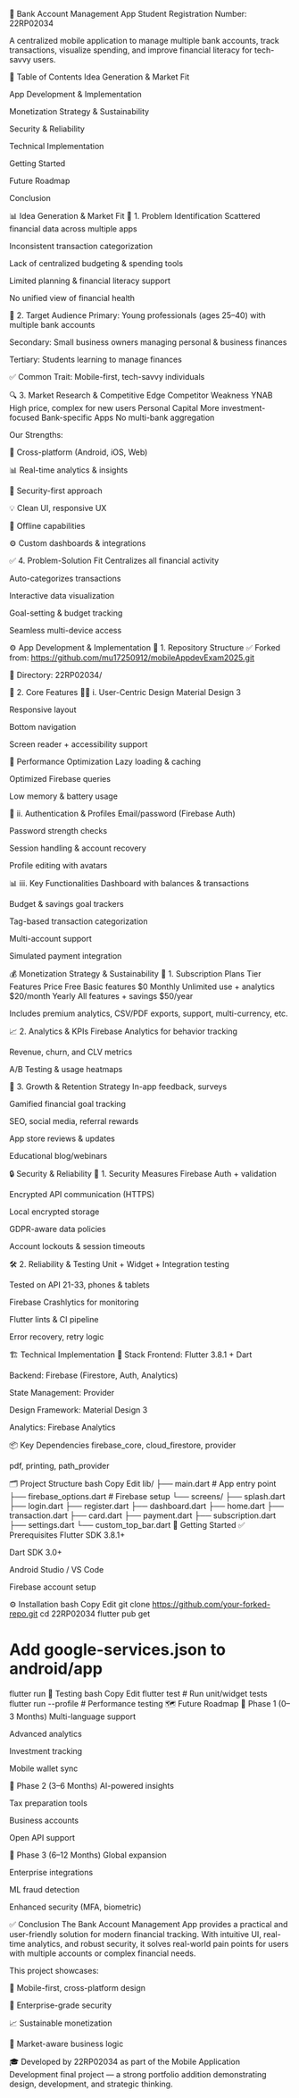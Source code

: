 💼 Bank Account Management App
Student Registration Number: 22RP02034

A centralized mobile application to manage multiple bank accounts, track transactions, visualize spending, and improve financial literacy for tech-savvy users.

📌 Table of Contents
Idea Generation & Market Fit

App Development & Implementation

Monetization Strategy & Sustainability

Security & Reliability

Technical Implementation

Getting Started

Future Roadmap

Conclusion

📊 Idea Generation & Market Fit
🧠 1. Problem Identification
Scattered financial data across multiple apps

Inconsistent transaction categorization

Lack of centralized budgeting & spending tools

Limited planning & financial literacy support

No unified view of financial health

🎯 2. Target Audience
Primary: Young professionals (ages 25–40) with multiple bank accounts

Secondary: Small business owners managing personal & business finances

Tertiary: Students learning to manage finances

✅ Common Trait: Mobile-first, tech-savvy individuals

🔍 3. Market Research & Competitive Edge
Competitor	Weakness
YNAB	High price, complex for new users
Personal Capital	More investment-focused
Bank-specific Apps	No multi-bank aggregation

Our Strengths:

🔄 Cross-platform (Android, iOS, Web)

📊 Real-time analytics & insights

🔐 Security-first approach

💡 Clean UI, responsive UX

💸 Offline capabilities

⚙️ Custom dashboards & integrations

✅ 4. Problem-Solution Fit
Centralizes all financial activity

Auto-categorizes transactions

Interactive data visualization

Goal-setting & budget tracking

Seamless multi-device access

⚙️ App Development & Implementation
📁 1. Repository Structure
✅ Forked from: https://github.com/mu17250912/mobileAppdevExam2025.git

📂 Directory: 22RP02034/

🧩 2. Core Features
🧑‍💻 i. User-Centric Design
Material Design 3

Responsive layout

Bottom navigation

Screen reader + accessibility support

🚀 Performance Optimization
Lazy loading & caching

Optimized Firebase queries

Low memory & battery usage

🔐 ii. Authentication & Profiles
Email/password (Firebase Auth)

Password strength checks

Session handling & account recovery

Profile editing with avatars

📊 iii. Key Functionalities
Dashboard with balances & transactions

Budget & savings goal trackers

Tag-based transaction categorization

Multi-account support

Simulated payment integration

💰 Monetization Strategy & Sustainability
🧾 1. Subscription Plans
Tier	Features	Price
Free	Basic features	$0
Monthly	Unlimited use + analytics	$20/month
Yearly	All features + savings	$50/year

Includes premium analytics, CSV/PDF exports, support, multi-currency, etc.

📈 2. Analytics & KPIs
Firebase Analytics for behavior tracking

Revenue, churn, and CLV metrics

A/B Testing & usage heatmaps

🌱 3. Growth & Retention Strategy 
In-app feedback, surveys

Gamified financial goal tracking

SEO, social media, referral rewards

App store reviews & updates

Educational blog/webinars

🔒 Security & Reliability
🔐 1. Security Measures
Firebase Auth + validation

Encrypted API communication (HTTPS)

Local encrypted storage

GDPR-aware data policies

Account lockouts & session timeouts

🛠️ 2. Reliability & Testing
Unit + Widget + Integration testing

Tested on API 21-33, phones & tablets

Firebase Crashlytics for monitoring

Flutter lints & CI pipeline

Error recovery, retry logic

🏗️ Technical Implementation
🧱 Stack
Frontend: Flutter 3.8.1 + Dart

Backend: Firebase (Firestore, Auth, Analytics)

State Management: Provider

Design Framework: Material Design 3

Analytics: Firebase Analytics

📦 Key Dependencies
firebase_core, cloud_firestore, provider

pdf, printing, path_provider

🗂️ Project Structure
bash
Copy
Edit
lib/
├── main.dart              # App entry point
├── firebase_options.dart  # Firebase setup
└── screens/
    ├── splash.dart
    ├── login.dart
    ├── register.dart
    ├── dashboard.dart
    ├── home.dart
    ├── transaction.dart
    ├── card.dart
    ├── payment.dart
    ├── subscription.dart
    ├── settings.dart
    └── custom_top_bar.dart
🚀 Getting Started
✅ Prerequisites
Flutter SDK 3.8.1+

Dart SDK 3.0+

Android Studio / VS Code

Firebase account setup

⚙️ Installation
bash
Copy
Edit
git clone https://github.com/your-forked-repo.git
cd 22RP02034
flutter pub get
# Add google-services.json to android/app
flutter run
🧪 Testing
bash
Copy
Edit
flutter test                # Run unit/widget tests
flutter run --profile       # Performance testing
🗺️ Future Roadmap
📍 Phase 1 (0–3 Months)
Multi-language support

Advanced analytics

Investment tracking

Mobile wallet sync

📍 Phase 2 (3–6 Months)
AI-powered insights

Tax preparation tools

Business accounts

Open API support

📍 Phase 3 (6–12 Months)
Global expansion

Enterprise integrations

ML fraud detection

Enhanced security (MFA, biometric)

✅ Conclusion
The Bank Account Management App provides a practical and user-friendly solution for modern financial tracking. With intuitive UI, real-time analytics, and robust security, it solves real-world pain points for users with multiple accounts or complex financial needs.

This project showcases:

📱 Mobile-first, cross-platform design

🔐 Enterprise-grade security

📈 Sustainable monetization

🧠 Market-aware business logic

🎓 Developed by 22RP02034 as part of the Mobile Application Development final project — a strong portfolio addition demonstrating design, development, and strategic thinking.
